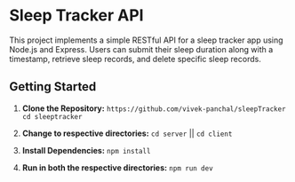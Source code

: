 # Sleep Tracker API

This project implements a simple RESTful API for a sleep tracker app using Node.js and Express. Users can submit their sleep duration along with a timestamp, retrieve sleep records, and delete specific sleep records.

## Getting Started

1. **Clone the Repository:**
```https://github.com/vivek-panchal/sleepTracker```
```cd sleeptracker```

2. **Change to respective directories:**
```cd server``` || ```cd client```

3. **Install Dependencies:**
```npm install```

4. **Run in both the respective directories:**
```npm run dev```
